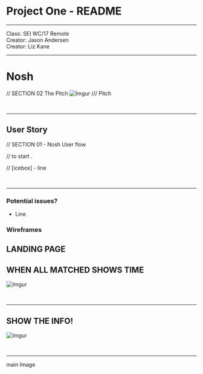 # Project One - README

---

Class: SEI WC/17 Remote <br>
Creator: Jason Andersen <br>
Creator: Liz Kane <br>

---

# Nosh


// SECTION 02 The Pitch
![Imgur](https://i.imgur.com/Q96X8IWm.jpg)
/// Pitch


<br>
<hr>

## User Story


// SECTION 01 - Nosh User flow

// to start .  



// [icebox] - line


<br>
<hr>


### Potential issues? 

- Line


### Wireframes
## LANDING PAGE

## WHEN ALL MATCHED SHOWS TIME
![Imgur]()

<br>
<hr>

## SHOW THE INFO!
![Imgur](https://i.imgur.com/Q96X8IWm.jpg)

<br>
<hr>




main Image
